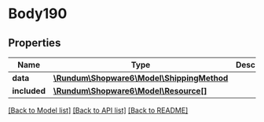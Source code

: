 # Body190

## Properties
Name | Type | Description | Notes
------------ | ------------- | ------------- | -------------
**data** | [**\Rundum\Shopware6\Model\ShippingMethod**](ShippingMethod.md) |  | [optional] 
**included** | [**\Rundum\Shopware6\Model\Resource[]**](Resource.md) |  | [optional] 

[[Back to Model list]](../../README.md#documentation-for-models) [[Back to API list]](../../README.md#documentation-for-api-endpoints) [[Back to README]](../../README.md)

